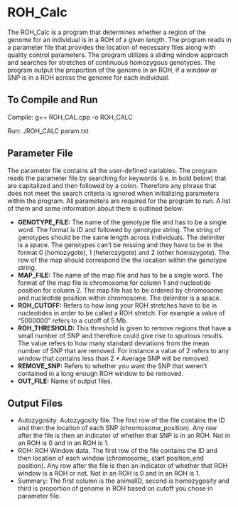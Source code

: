# ROH_Calc

The ROH_Calc is a program that determines whether a region of the genome for an individual is in a ROH of a given length. The program reads in a parameter file that provides the location of necessary files along with quality control parameters. The program utilizes a sliding window approach and searches for stretches of continuous homozygous genotypes. The program output the proportion of the genome in an ROH, if a window or SNP is in a ROH across the genome for each individual.

## To Compile and Run
Compile: g++ ROH_CAL.cpp -o ROH_CALC

Run: ./ROH_CALC param.txt

## Parameter File
The parameter file contains all the user-defined variables. The program reads the parameter file by searching for keywords (i.e. in bold below) that are capitalized and then followed by a colon. Therefore any phrase that does not meet the search criteria is ignored when initializing parameters within the program.  All parameters are required for the program to run. A list of them and some information about them is outlined below:

- **GENOTYPE_FILE:** The name of the genotype file and has to be a single word. The format is ID and followed by genotype string. The string of genotypes should be the same length across individuals. The delimiter is a space. The genotypes can’t be missing and they have to be in the format 0 (homozygote), 1 (heterozygote) and 2 (other homozygote). The row of the map should correspond the the location within the genotype string.
- **MAP_FILE:** The name of the map file and has to be a single word. The format of the map file is chromosome for column 1 and nucleotide position for column 2. The map file has to be ordered by chromosome and nucleotide position within chromosome. The delimiter is a space.
- **ROH_CUTOFF:** Refers to how long your ROH stretches have to be in nucleotides in order to be called a ROH stretch. For example a value of “5000000” refers to a cutoff of 5 Mb.
- **ROH_THRESHOLD:** This threshold is given to remove regions that have a small number of SNP and therefore could give rise to spurious results. The value refers to how many standard deviations from the mean number of SNP that are removed. For instance a value of 2 refers to any window that contains less than 2 * Average SNP will be removed.
- **REMOVE_SNP:** Refers to whether you want the SNP that weren’t contained in a long enough ROH window to be removed.
- **OUT_FILE:** Name of output files.

## Output Files
- Autozygosity: Autozygosity file. The first row of the file contains the ID and then the location of each SNP (chromosome_position). Any row after the file is then an indicator of whether that SNP is in an ROH. Not in an ROH is 0 and in an ROH is 1.
- ROH: ROH Window data. The first row of the file contains the ID and then location of each window (chromosome_ start position_end position). Any row after the file is then an indicator of whether that ROH window is a ROH or not. Not in an ROH is 0 and in an ROH is 1.
- Summary: The first column is the animalID, second is homozygosity and third is proportion of genome in ROH based on cutoff you chose in parameter file.
